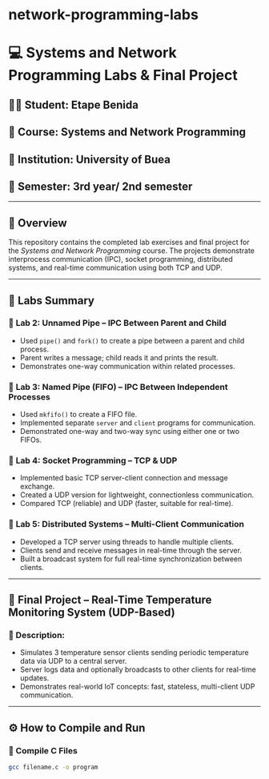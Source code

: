 # network-programming-labs
# 💻 Systems and Network Programming Labs & Final Project

## 👨‍🎓 Student: Etape Benida  
## 🧾 Course: Systems and Network Programming  
## 🎯 Institution: University of Buea   
## 📅 Semester: 3rd year/ 2nd semester

---

## 📁 Overview

This repository contains the completed lab exercises and final project for the *Systems and Network Programming* course. The projects demonstrate interprocess communication (IPC), socket programming, distributed systems, and real-time communication using both TCP and UDP.

---

## 🧪 Labs Summary

### 🔹 **Lab 2: Unnamed Pipe – IPC Between Parent and Child**
- Used `pipe()` and `fork()` to create a pipe between a parent and child process.
- Parent writes a message; child reads it and prints the result.
- Demonstrates one-way communication within related processes.

### 🔹 **Lab 3: Named Pipe (FIFO) – IPC Between Independent Processes**
- Used `mkfifo()` to create a FIFO file.
- Implemented separate `server` and `client` programs for communication.
- Demonstrated one-way and two-way sync using either one or two FIFOs.

### 🔹 **Lab 4: Socket Programming – TCP & UDP**
- Implemented basic TCP server-client connection and message exchange.
- Created a UDP version for lightweight, connectionless communication.
- Compared TCP (reliable) and UDP (faster, suitable for real-time).

### 🔹 **Lab 5: Distributed Systems – Multi-Client Communication**
- Developed a TCP server using threads to handle multiple clients.
- Clients send and receive messages in real-time through the server.
- Built a broadcast system for full real-time synchronization between clients.

---

## 📡 Final Project – Real-Time Temperature Monitoring System (UDP-Based)

### 🧩 Description:
- Simulates 3 temperature sensor clients sending periodic temperature data via UDP to a central server.
- Server logs data and optionally broadcasts to other clients for real-time updates.
- Demonstrates real-world IoT concepts: fast, stateless, multi-client UDP communication.

---

## ⚙️ How to Compile and Run

### 🔨 Compile C Files
```bash
gcc filename.c -o program
